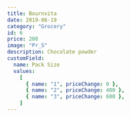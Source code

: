 ```yaml
---
title: Bournvita
date: 2019-06-19
category: "Grocery"
id: 6
price: 200
image: "Pr_5"
description: Chocolate powder
customField:
  name: Pack Size
  values:
    [
      { name: "1", priceChange: 0 },
      { name: "2", priceChange: 400 },
      { name: "3", priceChange: 600 },
    ]
---
```

